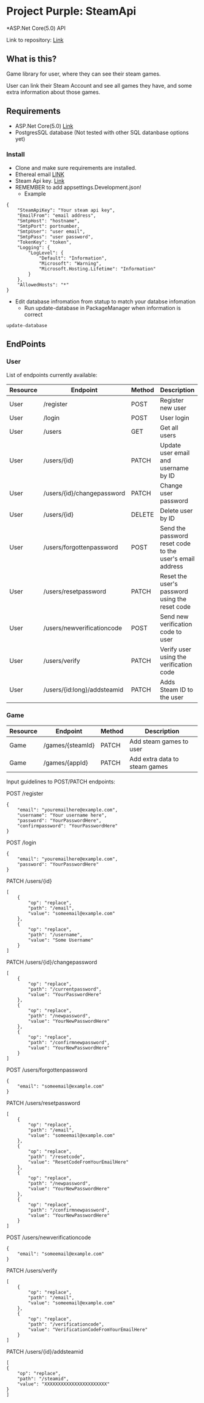 # Project Purple: SteamApi
\*ASP.Net Core(5.0) API

Link to repository: [Link](https://gitlab.com/Miketti/ryhmatyo-buutti-server)

## What is this?

Game library for user, where they can see their steam games.

User can link their Steam Account and see all games they have, and some extra information about those games.

## Requirements

- ASP.Net Core(5.0) [Link](https://dotnet.microsoft.com/download/dotnet/5.0)
- PostgresSQL database (Not tested with other SQL datanbase options yet)

### Install

- Clone and make sure requirements are installed.
- Ethereal email [LINK](https://ethereal.email/)
- Steam Api key. [Link](https://steamcommunity.com/dev/)
- REMEMBER to add appsettings.Development.json!
  - Example

```
{
    "SteamApiKey": "Your steam api key",
    "EmailFrom": "email address",
    "SmtpHost": "hostname",
    "SmtpPort": portnumber,
    "SmtpUser": "user email",
    "SmtpPass": "user password",
    "TokenKey": "token",
    "Logging": {
        "LogLevel": {
            "Default": "Information",
            "Microsoft": "Warning",
            "Microsoft.Hosting.Lifetime": "Information"
        }
    },
    "AllowedHosts": "*"
}
```

- Edit database infromation from statup to match your databse infomation
  - Run update-database in PackageManager when information is correct 
```
update-database
```

## EndPoints

### User

List of endpoints currently available:

| Resource | Endpoint                    | Method | Description                                              |
|----------|-----------------------------|--------|----------------------------------------------------------|
| User     | /register                   | POST   | Register new user                                        |
| User     | /login                      | POST   | User login                                               |
| User     | /users                      | GET    | Get all users                                            |
| User     | /users/{id}                 | PATCH  | Update user email and username by ID                     |
| User     | /users/{id}/changepassword  | PATCH  | Change user password                                     |
| User     | /users/{id}                 | DELETE | Delete user by ID                                        |
| User     | /users/forgottenpassword    | POST   | Send the password reset code to the user's email address |
| User     | /users/resetpassword        | PATCH  | Reset the user's password using the reset code           |
| User     | /users/newverificationcode  | POST   | Send new verification code to user                       |
| User     | /users/verify               | PATCH  | Verify user using the verification code                  |
| User     | /users/{id:long}/addsteamid | PATCH  | Adds Steam ID to the user                                |

### Game

| Resource | Endpoint                    | Method | Description                                              |
|----------|-----------------------------|--------|----------------------------------------------------------|
| Game     | /games/{steamId}                  | PATCH   | Add steam games to user                                    |
| Game     | /games/{appId}                      | PATCH   | Add extra data to steam games                                            |



Input guidelines to POST/PATCH endpoints:

POST /register
```
{
    "email": "youremailhere@example.com",
    "username": "Your username here",
    "password": "YourPasswordHere",
    "confirmpassword": "YourPasswordHere"
}
```

POST /login
```
{
    "email": "youremailhere@example.com",
    "password": "YourPasswordHere"
}
```

PATCH /users/{id}
```
[
    {
        "op": "replace",
        "path": "/email",
        "value": "someemail@example.com"
    },
    {
        "op": "replace",
        "path": "/username",
        "value": "Some Username"
    }
]
```

PATCH /users/{id}/changepassword
```
[
    {
        "op": "replace",
        "path": "/currentpassword",
        "value": "YourPasswordHere"
    },
    {
        "op": "replace",
        "path": "/newpassword",
        "value": "YourNewPasswordHere"
    },
    {
        "op": "replace",
        "path": "/confirmnewpassword",
        "value": "YourNewPasswordHere"
    }
]
```

POST /users/forgottenpassword
```
{
    "email": "someemail@example.com"
}
```

PATCH /users/resetpassword
```
[
    {
        "op": "replace",
        "path": "/email",
        "value": "someemail@example.com"
    },
    {
        "op": "replace",
        "path": "/resetcode",
        "value": "ResetCodeFromYourEmailHere"
    },
    {
        "op": "replace",
        "path": "/newpassword",
        "value": "YourNewPasswordHere"
    },
    {
        "op": "replace",
        "path": "/confirmnewpassword",
        "value": "YourNewPasswordHere"
    }
]
```

POST /users/newverificationcode
```
{
    "email": "someemail@example.com"
}
```

PATCH /users/verify
```
[
    {
        "op": "replace",
        "path": "/email",
        "value": "someemail@example.com"
    },
    {
        "op": "replace",
        "path": "/verificationcode",
        "value": "VerificationCodeFromYourEmailHere"
    }
]
```

PATCH /users/{id}/addsteamid
```
[
{
    "op": "replace",
    "path": "/steamid",
    "value": "XXXXXXXXXXXXXXXXXXXXXXX"
}
]

